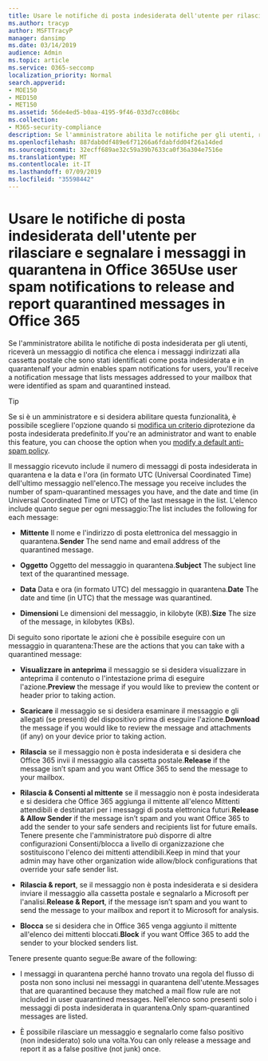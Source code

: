 ```yaml
---
title: Usare le notifiche di posta indesiderata dell'utente per rilasciare e segnalare i messaggi in quarantena in Office 365
ms.author: tracyp
author: MSFTTracyP
manager: dansimp
ms.date: 03/14/2019
audience: Admin
ms.topic: article
ms.service: O365-seccomp
localization_priority: Normal
search.appverid:
- MOE150
- MED150
- MET150
ms.assetid: 56de4ed5-b0aa-4195-9f46-033d7cc086bc
ms.collection:
- M365-security-compliance
description: Se l'amministratore abilita le notifiche per gli utenti, riceverà un messaggio di notifica che elenca i messaggi inviati alla cassetta postale che sono stati identificati come posta indesiderata, in blocco o in messaggi di phishing. È possibile rilasciare o segnalare i messaggi dopo la notifica.
ms.openlocfilehash: 887dab0df489e6f71266a6fdabfdd04f26a14ded
ms.sourcegitcommit: 32ecff689ae32c59a39b7633ca0f36a304e7516e
ms.translationtype: MT
ms.contentlocale: it-IT
ms.lasthandoff: 07/09/2019
ms.locfileid: "35598442"
---
```

# <a name="use-user-spam-notifications-to-release-and-report-quarantined-messages-in-office-365"></a><span data-ttu-id="a976d-104">Usare le notifiche di posta indesiderata dell'utente per rilasciare e segnalare i messaggi in quarantena in Office 365</span><span class="sxs-lookup"><span data-stu-id="a976d-104">Use user spam notifications to release and report quarantined messages in Office 365</span></span>

<span data-ttu-id="a976d-105">Se l'amministratore abilita le notifiche di posta indesiderata per gli utenti, riceverà un messaggio di notifica che elenca i messaggi indirizzati alla cassetta postale che sono stati identificati come posta indesiderata e in quarantena</span><span class="sxs-lookup"><span data-stu-id="a976d-105">If your admin enables spam notifications for users, you'll receive a notification message that lists messages addressed to your mailbox that were identified as spam and quarantined instead.</span></span>
  
> [!TIP]
> <span data-ttu-id="a976d-106">Se si è un amministratore e si desidera abilitare questa funzionalità, è possibile scegliere l'opzione quando si [modifica un criterio di](https://go.microsoft.com/fwlink/?LinkId=800313)protezione da posta indesiderata predefinito.</span><span class="sxs-lookup"><span data-stu-id="a976d-106">If you're an administrator and want to enable this feature, you can choose the option when you [modify a default anti-spam policy](https://go.microsoft.com/fwlink/?LinkId=800313).</span></span> 
  
<span data-ttu-id="a976d-107">Il messaggio ricevuto include il numero di messaggi di posta indesiderata in quarantena e la data e l'ora (in formato UTC (Universal Coordinated Time) dell'ultimo messaggio nell'elenco.</span><span class="sxs-lookup"><span data-stu-id="a976d-107">The message you receive includes the number of spam-quarantined messages you have, and the date and time (in Universal Coordinated Time or UTC) of the last message in the list.</span></span> <span data-ttu-id="a976d-108">L'elenco include quanto segue per ogni messaggio:</span><span class="sxs-lookup"><span data-stu-id="a976d-108">The list includes the following for each message:</span></span>
  
- <span data-ttu-id="a976d-109">**Mittente** Il nome e l'indirizzo di posta elettronica del messaggio in quarantena.</span><span class="sxs-lookup"><span data-stu-id="a976d-109">**Sender** The send name and email address of the quarantined message.</span></span> 
    
- <span data-ttu-id="a976d-110">**Oggetto** Oggetto del messaggio in quarantena.</span><span class="sxs-lookup"><span data-stu-id="a976d-110">**Subject** The subject line text of the quarantined message.</span></span> 
    
- <span data-ttu-id="a976d-111">**Data** Data e ora (in formato UTC) del messaggio in quarantena.</span><span class="sxs-lookup"><span data-stu-id="a976d-111">**Date** The date and time (in UTC) that the message was quarantined.</span></span> 
    
- <span data-ttu-id="a976d-112">**Dimensioni** Le dimensioni del messaggio, in kilobyte (KB).</span><span class="sxs-lookup"><span data-stu-id="a976d-112">**Size** The size of the message, in kilobytes (KBs).</span></span> 
    
<span data-ttu-id="a976d-113">Di seguito sono riportate le azioni che è possibile eseguire con un messaggio in quarantena:</span><span class="sxs-lookup"><span data-stu-id="a976d-113">These are the actions that you can take with a quarantined message:</span></span>

- <span data-ttu-id="a976d-114">**Visualizzare in anteprima** il messaggio se si desidera visualizzare in anteprima il contenuto o l'intestazione prima di eseguire l'azione.</span><span class="sxs-lookup"><span data-stu-id="a976d-114">**Preview** the message if you would like to preview the content or header prior to taking action.</span></span>

- <span data-ttu-id="a976d-115">**Scaricare** il messaggio se si desidera esaminare il messaggio e gli allegati (se presenti) del dispositivo prima di eseguire l'azione.</span><span class="sxs-lookup"><span data-stu-id="a976d-115">**Download** the message if you would like to review the message and attachments (if any) on your device prior to taking action.</span></span>

- <span data-ttu-id="a976d-116">**Rilascia** se il messaggio non è posta indesiderata e si desidera che Office 365 invii il messaggio alla cassetta postale.</span><span class="sxs-lookup"><span data-stu-id="a976d-116">**Release** if the message isn’t spam and you want Office 365 to send the message to your mailbox.</span></span>

- <span data-ttu-id="a976d-117">**Rilascia & Consenti al mittente** se il messaggio non è posta indesiderata e si desidera che Office 365 aggiunga il mittente all'elenco Mittenti attendibili e destinatari per i messaggi di posta elettronica futuri.</span><span class="sxs-lookup"><span data-stu-id="a976d-117">**Release & Allow Sender** if the message isn’t spam and you want Office 365 to add the sender to your safe senders and recipients list for future emails.</span></span> <span data-ttu-id="a976d-118">Tenere presente che l'amministratore può disporre di altre configurazioni Consenti/blocca a livello di organizzazione che sostituiscono l'elenco dei mittenti attendibili.</span><span class="sxs-lookup"><span data-stu-id="a976d-118">Keep in mind that your admin may have other organization wide allow/block configurations that override your safe sender list.</span></span>

- <span data-ttu-id="a976d-119">**Rilascia & report**, se il messaggio non è posta indesiderata e si desidera inviare il messaggio alla cassetta postale e segnalarlo a Microsoft per l'analisi.</span><span class="sxs-lookup"><span data-stu-id="a976d-119">**Release & Report**, if the message isn’t spam and you want to send the message to your mailbox and report it to Microsoft for analysis.</span></span>

- <span data-ttu-id="a976d-120">**Blocca** se si desidera che in Office 365 venga aggiunto il mittente all'elenco dei mittenti bloccati.</span><span class="sxs-lookup"><span data-stu-id="a976d-120">**Block** if you want Office 365 to add the sender to your blocked senders list.</span></span>

<span data-ttu-id="a976d-121">Tenere presente quanto segue:</span><span class="sxs-lookup"><span data-stu-id="a976d-121">Be aware of the following:</span></span>
  
- <span data-ttu-id="a976d-122">I messaggi in quarantena perché hanno trovato una regola del flusso di posta non sono inclusi nei messaggi in quarantena dell'utente.</span><span class="sxs-lookup"><span data-stu-id="a976d-122">Messages that are quarantined because they matched a mail flow rule are not included in user quarantined messages.</span></span> <span data-ttu-id="a976d-123">Nell'elenco sono presenti solo i messaggi di posta indesiderata in quarantena.</span><span class="sxs-lookup"><span data-stu-id="a976d-123">Only spam-quarantined messages are listed.</span></span>
    
- <span data-ttu-id="a976d-124">È possibile rilasciare un messaggio e segnalarlo come falso positivo (non indesiderato) solo una volta.</span><span class="sxs-lookup"><span data-stu-id="a976d-124">You can only release a message and report it as a false positive (not junk) once.</span></span>
    

